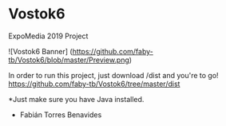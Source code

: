# Vostok6
ExpoMedia 2019 Project

![Vostok6 Banner]
(https://github.com/faby-tb/Vostok6/blob/master/Preview.png)

In order to run this project, just download /dist and you're to go!
https://github.com/faby-tb/Vostok6/tree/master/dist

*Just make sure you have Java installed.

- Fabián Torres Benavides
